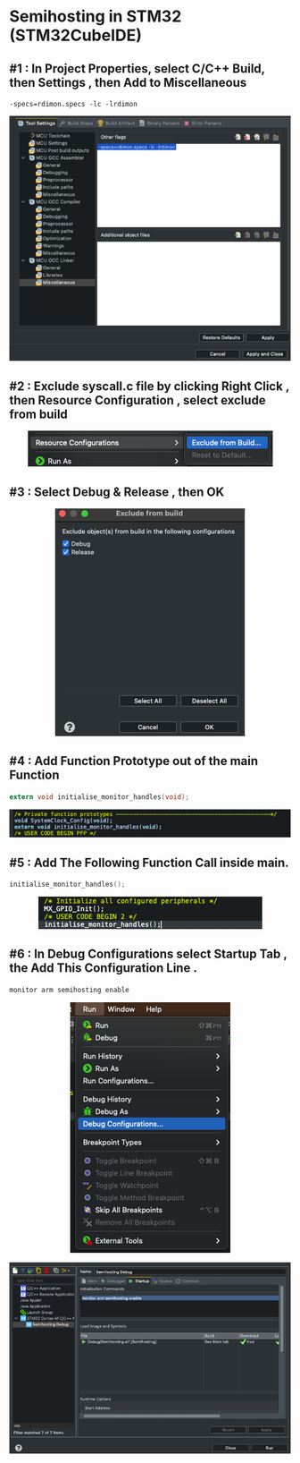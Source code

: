 # Semihosting in STM32 (STM32CubeIDE)


## #1 : In Project Properties, select C/C++ Build, then Settings , then Add to Miscellaneous 
```
-specs=rdimon.specs -lc -lrdimon
```
<p align="center">
<img src="samples/1.png" />
</p>


## #2 : Exclude syscall.c file by clicking  Right Click , then  Resource Configuration , select exclude from build  

<p align="center">
<img src="samples/3.png" />
</p>

## #3 : Select Debug & Release  , then OK


<p align="center">
<img src="samples/4.png"  />
</p>

## #4 : Add Function Prototype out of the main Function 

```c
extern void initialise_monitor_handles(void);
```

<p align="center">
<img src="samples/5.png"  />
</p>


## #5 : Add The Following Function Call inside main. 

```c
initialise_monitor_handles();
```

<p align="center">
<img src="samples/6.png"  />
</p>

## #6 : In Debug Configurations select Startup Tab , the Add This Configuration Line .

```c
monitor arm semihosting enable
```

<p align="center">
<img src="samples/7.png"  />
</p>

<p align="center">
<img src="samples/8.png"  />
</p>
